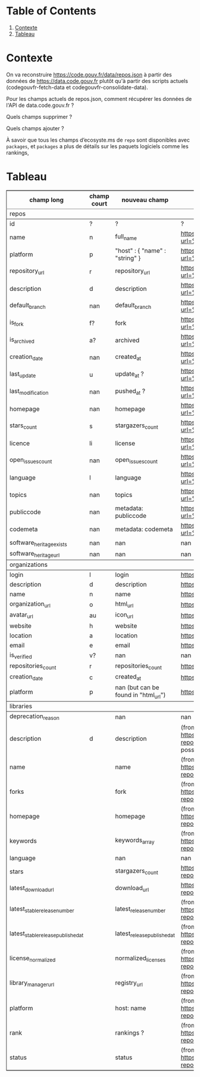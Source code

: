 
# Table of Contents

1.  [Contexte](#org1d59ca8)
2.  [Tableau](#org73d8847)


<a id="org1d59ca8"></a>

# Contexte

On va reconstruire <https://code.gouv.fr/data/repos.json> à partir des
données de <https://data.code.gouv.fr> plutôt qu'à partir des scripts
actuels (codegouvfr-fetch-data et codegouvfr-consolidate-data).

Pour les champs actuels de repos.json, comment récupérer les données de
l'API de data.code.gouv.fr ?

Quels champs supprimer ?

Quels champs ajouter ?

À savoir que tous les champs d’ecosyste.ms de `repo` sont disponibles
avec `packages`, et `packages` a plus de détails sur les paquets
logiciels comme les rankings,


<a id="org73d8847"></a>

# Tableau

<table border="2" cellspacing="0" cellpadding="6" rules="groups" frame="hsides">


<colgroup>
<col  class="org-left" />

<col  class="org-left" />

<col  class="org-left" />

<col  class="org-left" />

<col  class="org-left" />

<col  class="org-left" />

<col  class="org-left" />
</colgroup>
<thead>
<tr>
<th scope="col" class="org-left">champ long</th>
<th scope="col" class="org-left">champ court</th>
<th scope="col" class="org-left">nouveau champ</th>
<th scope="col" class="org-left">url</th>
<th scope="col" class="org-left">&#xa0;</th>
<th scope="col" class="org-left">&#xa0;</th>
<th scope="col" class="org-left">&#xa0;</th>
</tr>
</thead>
<tbody>
<tr>
<td class="org-left">repos</td>
<td class="org-left">&#xa0;</td>
<td class="org-left">&#xa0;</td>
<td class="org-left">&#xa0;</td>
<td class="org-left">&#xa0;</td>
<td class="org-left">&#xa0;</td>
<td class="org-left">&#xa0;</td>
</tr>
</tbody>
<tbody>
<tr>
<td class="org-left">id</td>
<td class="org-left">?</td>
<td class="org-left">?</td>
<td class="org-left">?</td>
<td class="org-left">&#xa0;</td>
<td class="org-left">&#xa0;</td>
<td class="org-left">&#xa0;</td>
</tr>

<tr>
<td class="org-left">name</td>
<td class="org-left">n</td>
<td class="org-left">full<sub>name</sub></td>
<td class="org-left"><a href="https://data.code.gouv.fr/api/v1/repositories/lookup?url=%3Crepo_url%3E&amp;purl=%3Cpackage_url%3E">https://data.code.gouv.fr/api/v1/repositories/lookup?url=%3Crepo_url%3E&amp;purl=%3Cpackage_url%3E</a></td>
<td class="org-left">&#xa0;</td>
<td class="org-left">&#xa0;</td>
<td class="org-left">&#xa0;</td>
</tr>

<tr>
<td class="org-left">platform</td>
<td class="org-left">p</td>
<td class="org-left">"host" : { "name" : "string" }</td>
<td class="org-left"><a href="https://data.code.gouv.fr/api/v1/repositories/lookup?url=%3Crepo_url%3E&amp;purl=%3Cpackage_url%3E">https://data.code.gouv.fr/api/v1/repositories/lookup?url=%3Crepo_url%3E&amp;purl=%3Cpackage_url%3E</a></td>
<td class="org-left">&#xa0;</td>
<td class="org-left">&#xa0;</td>
<td class="org-left">&#xa0;</td>
</tr>

<tr>
<td class="org-left">repository<sub>url</sub></td>
<td class="org-left">r</td>
<td class="org-left">repository<sub>url</sub></td>
<td class="org-left"><a href="https://data.code.gouv.fr/api/v1/repositories/lookup?url=%3Crepo_url%3E&amp;purl=%3Cpackage_url%3E">https://data.code.gouv.fr/api/v1/repositories/lookup?url=%3Crepo_url%3E&amp;purl=%3Cpackage_url%3E</a></td>
<td class="org-left">&#xa0;</td>
<td class="org-left">&#xa0;</td>
<td class="org-left">&#xa0;</td>
</tr>

<tr>
<td class="org-left">description</td>
<td class="org-left">d</td>
<td class="org-left">description</td>
<td class="org-left"><a href="https://data.code.gouv.fr/api/v1/repositories/lookup?url=%3Crepo_url%3E&amp;purl=%3Cpackage_url%3E">https://data.code.gouv.fr/api/v1/repositories/lookup?url=%3Crepo_url%3E&amp;purl=%3Cpackage_url%3E</a></td>
<td class="org-left">&#xa0;</td>
<td class="org-left">&#xa0;</td>
<td class="org-left">&#xa0;</td>
</tr>

<tr>
<td class="org-left">default<sub>branch</sub></td>
<td class="org-left">nan</td>
<td class="org-left">default<sub>branch</sub></td>
<td class="org-left"><a href="https://data.code.gouv.fr/api/v1/repositories/lookup?url=%3Crepo_url%3E&amp;purl=%3Cpackage_url%3E">https://data.code.gouv.fr/api/v1/repositories/lookup?url=%3Crepo_url%3E&amp;purl=%3Cpackage_url%3E</a></td>
<td class="org-left">&#xa0;</td>
<td class="org-left">&#xa0;</td>
<td class="org-left">&#xa0;</td>
</tr>

<tr>
<td class="org-left">is<sub>fork</sub></td>
<td class="org-left">f?</td>
<td class="org-left">fork</td>
<td class="org-left"><a href="https://data.code.gouv.fr/api/v1/repositories/lookup?url=%3Crepo_url%3E&amp;purl=%3Cpackage_url%3E">https://data.code.gouv.fr/api/v1/repositories/lookup?url=%3Crepo_url%3E&amp;purl=%3Cpackage_url%3E</a></td>
<td class="org-left">&#xa0;</td>
<td class="org-left">&#xa0;</td>
<td class="org-left">&#xa0;</td>
</tr>

<tr>
<td class="org-left">is<sub>archived</sub></td>
<td class="org-left">a?</td>
<td class="org-left">archived</td>
<td class="org-left"><a href="https://data.code.gouv.fr/api/v1/repositories/lookup?url=%3Crepo_url%3E&amp;purl=%3Cpackage_url%3E">https://data.code.gouv.fr/api/v1/repositories/lookup?url=%3Crepo_url%3E&amp;purl=%3Cpackage_url%3E</a></td>
<td class="org-left">&#xa0;</td>
<td class="org-left">&#xa0;</td>
<td class="org-left">&#xa0;</td>
</tr>

<tr>
<td class="org-left">creation<sub>date</sub></td>
<td class="org-left">nan</td>
<td class="org-left">created<sub>at</sub></td>
<td class="org-left"><a href="https://data.code.gouv.fr/api/v1/repositories/lookup?url=%3Crepo_url%3E&amp;purl=%3Cpackage_url%3E">https://data.code.gouv.fr/api/v1/repositories/lookup?url=%3Crepo_url%3E&amp;purl=%3Cpackage_url%3E</a></td>
<td class="org-left">&#xa0;</td>
<td class="org-left">&#xa0;</td>
<td class="org-left">&#xa0;</td>
</tr>

<tr>
<td class="org-left">last<sub>update</sub></td>
<td class="org-left">u</td>
<td class="org-left">update<sub>at</sub> ?</td>
<td class="org-left"><a href="https://data.code.gouv.fr/api/v1/repositories/lookup?url=%3Crepo_url%3E&amp;purl=%3Cpackage_url%3E">https://data.code.gouv.fr/api/v1/repositories/lookup?url=%3Crepo_url%3E&amp;purl=%3Cpackage_url%3E</a></td>
<td class="org-left">&#xa0;</td>
<td class="org-left">&#xa0;</td>
<td class="org-left">&#xa0;</td>
</tr>

<tr>
<td class="org-left">last<sub>modification</sub></td>
<td class="org-left">nan</td>
<td class="org-left">pushed<sub>at</sub> ?</td>
<td class="org-left"><a href="https://data.code.gouv.fr/api/v1/repositories/lookup?url=%3Crepo_url%3E&amp;purl=%3Cpackage_url%3E">https://data.code.gouv.fr/api/v1/repositories/lookup?url=%3Crepo_url%3E&amp;purl=%3Cpackage_url%3E</a></td>
<td class="org-left">&#xa0;</td>
<td class="org-left">&#xa0;</td>
<td class="org-left">&#xa0;</td>
</tr>

<tr>
<td class="org-left">homepage</td>
<td class="org-left">nan</td>
<td class="org-left">homepage</td>
<td class="org-left"><a href="https://data.code.gouv.fr/api/v1/repositories/lookup?url=%3Crepo_url%3E&amp;purl=%3Cpackage_url%3E">https://data.code.gouv.fr/api/v1/repositories/lookup?url=%3Crepo_url%3E&amp;purl=%3Cpackage_url%3E</a></td>
<td class="org-left">&#xa0;</td>
<td class="org-left">&#xa0;</td>
<td class="org-left">&#xa0;</td>
</tr>

<tr>
<td class="org-left">stars<sub>count</sub></td>
<td class="org-left">s</td>
<td class="org-left">stargazers<sub>count</sub></td>
<td class="org-left"><a href="https://data.code.gouv.fr/api/v1/repositories/lookup?url=%3Crepo_url%3E&amp;purl=%3Cpackage_url%3E">https://data.code.gouv.fr/api/v1/repositories/lookup?url=%3Crepo_url%3E&amp;purl=%3Cpackage_url%3E</a></td>
<td class="org-left">&#xa0;</td>
<td class="org-left">&#xa0;</td>
<td class="org-left">&#xa0;</td>
</tr>

<tr>
<td class="org-left">licence</td>
<td class="org-left">li</td>
<td class="org-left">license</td>
<td class="org-left"><a href="https://data.code.gouv.fr/api/v1/repositories/lookup?url=%3Crepo_url%3E&amp;purl=%3Cpackage_url%3E">https://data.code.gouv.fr/api/v1/repositories/lookup?url=%3Crepo_url%3E&amp;purl=%3Cpackage_url%3E</a></td>
<td class="org-left">&#xa0;</td>
<td class="org-left">&#xa0;</td>
<td class="org-left">&#xa0;</td>
</tr>

<tr>
<td class="org-left">open<sub>issues</sub><sub>count</sub></td>
<td class="org-left">nan</td>
<td class="org-left">open<sub>issues</sub><sub>count</sub></td>
<td class="org-left"><a href="https://data.code.gouv.fr/api/v1/repositories/lookup?url=%3Crepo_url%3E&amp;purl=%3Cpackage_url%3E">https://data.code.gouv.fr/api/v1/repositories/lookup?url=%3Crepo_url%3E&amp;purl=%3Cpackage_url%3E</a></td>
<td class="org-left">&#xa0;</td>
<td class="org-left">&#xa0;</td>
<td class="org-left">&#xa0;</td>
</tr>

<tr>
<td class="org-left">language</td>
<td class="org-left">l</td>
<td class="org-left">language</td>
<td class="org-left"><a href="https://data.code.gouv.fr/api/v1/repositories/lookup?url=%3Crepo_url%3E&amp;purl=%3Cpackage_url%3E">https://data.code.gouv.fr/api/v1/repositories/lookup?url=%3Crepo_url%3E&amp;purl=%3Cpackage_url%3E</a></td>
<td class="org-left">&#xa0;</td>
<td class="org-left">&#xa0;</td>
<td class="org-left">&#xa0;</td>
</tr>

<tr>
<td class="org-left">topics</td>
<td class="org-left">nan</td>
<td class="org-left">topics</td>
<td class="org-left"><a href="https://data.code.gouv.fr/api/v1/repositories/lookup?url=%3Crepo_url%3E&amp;purl=%3Cpackage_url%3E">https://data.code.gouv.fr/api/v1/repositories/lookup?url=%3Crepo_url%3E&amp;purl=%3Cpackage_url%3E</a></td>
<td class="org-left">&#xa0;</td>
<td class="org-left">&#xa0;</td>
<td class="org-left">&#xa0;</td>
</tr>

<tr>
<td class="org-left">publiccode</td>
<td class="org-left">nan</td>
<td class="org-left">metadata: publiccode</td>
<td class="org-left"><a href="https://data.code.gouv.fr/api/v1/repositories/lookup?url=%3Crepo_url%3E&amp;purl=%3Cpackage_url%3E">https://data.code.gouv.fr/api/v1/repositories/lookup?url=%3Crepo_url%3E&amp;purl=%3Cpackage_url%3E</a></td>
<td class="org-left">&#xa0;</td>
<td class="org-left">&#xa0;</td>
<td class="org-left">&#xa0;</td>
</tr>

<tr>
<td class="org-left">codemeta</td>
<td class="org-left">nan</td>
<td class="org-left">metadata: codemeta</td>
<td class="org-left"><a href="https://data.code.gouv.fr/api/v1/repositories/lookup?url=%3Crepo_url%3E&amp;purl=%3Cpackage_url%3E">https://data.code.gouv.fr/api/v1/repositories/lookup?url=%3Crepo_url%3E&amp;purl=%3Cpackage_url%3E</a></td>
<td class="org-left">&#xa0;</td>
<td class="org-left">&#xa0;</td>
<td class="org-left">&#xa0;</td>
</tr>

<tr>
<td class="org-left">software<sub>heritage</sub><sub>exists</sub></td>
<td class="org-left">nan</td>
<td class="org-left">nan</td>
<td class="org-left">nan</td>
<td class="org-left">&#xa0;</td>
<td class="org-left">&#xa0;</td>
<td class="org-left">&#xa0;</td>
</tr>

<tr>
<td class="org-left">software<sub>heritage</sub><sub>url</sub></td>
<td class="org-left">nan</td>
<td class="org-left">nan</td>
<td class="org-left">nan</td>
<td class="org-left">&#xa0;</td>
<td class="org-left">&#xa0;</td>
<td class="org-left">&#xa0;</td>
</tr>
</tbody>
<tbody>
<tr>
<td class="org-left">organizations</td>
<td class="org-left">&#xa0;</td>
<td class="org-left">&#xa0;</td>
<td class="org-left">&#xa0;</td>
<td class="org-left">&#xa0;</td>
<td class="org-left">&#xa0;</td>
<td class="org-left">&#xa0;</td>
</tr>
</tbody>
<tbody>
<tr>
<td class="org-left">login</td>
<td class="org-left">l</td>
<td class="org-left">login</td>
<td class="org-left"><a href="https://data.code.gouv.fr/api/v1/hosts/%3CHostName%3E/owners/lookup">https://data.code.gouv.fr/api/v1/hosts/%3CHostName%3E/owners/lookup</a></td>
<td class="org-left">&#xa0;</td>
<td class="org-left">&#xa0;</td>
<td class="org-left">&#xa0;</td>
</tr>

<tr>
<td class="org-left">description</td>
<td class="org-left">d</td>
<td class="org-left">description</td>
<td class="org-left"><a href="https://data.code.gouv.fr/api/v1/hosts/%3CHostName%3E/owners/lookup">https://data.code.gouv.fr/api/v1/hosts/%3CHostName%3E/owners/lookup</a></td>
<td class="org-left">&#xa0;</td>
<td class="org-left">&#xa0;</td>
<td class="org-left">&#xa0;</td>
</tr>

<tr>
<td class="org-left">name</td>
<td class="org-left">n</td>
<td class="org-left">name</td>
<td class="org-left"><a href="https://data.code.gouv.fr/api/v1/hosts/%3CHostName%3E/owners/lookup">https://data.code.gouv.fr/api/v1/hosts/%3CHostName%3E/owners/lookup</a></td>
<td class="org-left">&#xa0;</td>
<td class="org-left">&#xa0;</td>
<td class="org-left">&#xa0;</td>
</tr>

<tr>
<td class="org-left">organization<sub>url</sub></td>
<td class="org-left">o</td>
<td class="org-left">html<sub>url</sub></td>
<td class="org-left"><a href="https://data.code.gouv.fr/api/v1/hosts/%3CHostName%3E/owners/lookup">https://data.code.gouv.fr/api/v1/hosts/%3CHostName%3E/owners/lookup</a></td>
<td class="org-left">&#xa0;</td>
<td class="org-left">&#xa0;</td>
<td class="org-left">&#xa0;</td>
</tr>

<tr>
<td class="org-left">avatar<sub>url</sub></td>
<td class="org-left">au</td>
<td class="org-left">icon<sub>url</sub></td>
<td class="org-left"><a href="https://data.code.gouv.fr/api/v1/hosts/%3CHostName%3E/owners/lookup">https://data.code.gouv.fr/api/v1/hosts/%3CHostName%3E/owners/lookup</a></td>
<td class="org-left">&#xa0;</td>
<td class="org-left">&#xa0;</td>
<td class="org-left">&#xa0;</td>
</tr>

<tr>
<td class="org-left">website</td>
<td class="org-left">h</td>
<td class="org-left">website</td>
<td class="org-left"><a href="https://data.code.gouv.fr/api/v1/hosts/%3CHostName%3E/owners/lookup">https://data.code.gouv.fr/api/v1/hosts/%3CHostName%3E/owners/lookup</a></td>
<td class="org-left">&#xa0;</td>
<td class="org-left">&#xa0;</td>
<td class="org-left">&#xa0;</td>
</tr>

<tr>
<td class="org-left">location</td>
<td class="org-left">a</td>
<td class="org-left">location</td>
<td class="org-left"><a href="https://data.code.gouv.fr/api/v1/hosts/%3CHostName%3E/owners/lookup">https://data.code.gouv.fr/api/v1/hosts/%3CHostName%3E/owners/lookup</a></td>
<td class="org-left">&#xa0;</td>
<td class="org-left">&#xa0;</td>
<td class="org-left">&#xa0;</td>
</tr>

<tr>
<td class="org-left">email</td>
<td class="org-left">e</td>
<td class="org-left">email</td>
<td class="org-left"><a href="https://data.code.gouv.fr/api/v1/hosts/%3CHostName%3E/owners/lookup">https://data.code.gouv.fr/api/v1/hosts/%3CHostName%3E/owners/lookup</a></td>
<td class="org-left">&#xa0;</td>
<td class="org-left">&#xa0;</td>
<td class="org-left">&#xa0;</td>
</tr>

<tr>
<td class="org-left">is<sub>verified</sub></td>
<td class="org-left">v?</td>
<td class="org-left">nan</td>
<td class="org-left">nan</td>
<td class="org-left">&#xa0;</td>
<td class="org-left">&#xa0;</td>
<td class="org-left">&#xa0;</td>
</tr>

<tr>
<td class="org-left">repositories<sub>count</sub></td>
<td class="org-left">r</td>
<td class="org-left">repositories<sub>count</sub></td>
<td class="org-left"><a href="https://data.code.gouv.fr/api/v1/hosts/%3CHostName%3E/owners/lookup">https://data.code.gouv.fr/api/v1/hosts/%3CHostName%3E/owners/lookup</a></td>
<td class="org-left">&#xa0;</td>
<td class="org-left">&#xa0;</td>
<td class="org-left">&#xa0;</td>
</tr>

<tr>
<td class="org-left">creation<sub>date</sub></td>
<td class="org-left">c</td>
<td class="org-left">created<sub>at</sub></td>
<td class="org-left"><a href="https://data.code.gouv.fr/api/v1/hosts/%3CHostName%3E/owners/lookup">https://data.code.gouv.fr/api/v1/hosts/%3CHostName%3E/owners/lookup</a></td>
<td class="org-left">&#xa0;</td>
<td class="org-left">&#xa0;</td>
<td class="org-left">&#xa0;</td>
</tr>

<tr>
<td class="org-left">platform</td>
<td class="org-left">p</td>
<td class="org-left">nan (but can be found in "html<sub>url</sub>")</td>
<td class="org-left"><a href="https://data.code.gouv.fr/api/v1/hosts/%3CHostName%3E/owners/lookup">https://data.code.gouv.fr/api/v1/hosts/%3CHostName%3E/owners/lookup</a></td>
<td class="org-left">&#xa0;</td>
<td class="org-left">&#xa0;</td>
<td class="org-left">&#xa0;</td>
</tr>
</tbody>
<tbody>
<tr>
<td class="org-left">libraries</td>
<td class="org-left">&#xa0;</td>
<td class="org-left">&#xa0;</td>
<td class="org-left">&#xa0;</td>
<td class="org-left">&#xa0;</td>
<td class="org-left">&#xa0;</td>
<td class="org-left">&#xa0;</td>
</tr>
</tbody>
<tbody>
<tr>
<td class="org-left">deprecation<sub>reason</sub></td>
<td class="org-left">&#xa0;</td>
<td class="org-left">nan</td>
<td class="org-left">nan</td>
<td class="org-left">&#xa0;</td>
<td class="org-left">&#xa0;</td>
<td class="org-left">&#xa0;</td>
</tr>

<tr>
<td class="org-left">description</td>
<td class="org-left">d</td>
<td class="org-left">description</td>
<td class="org-left">(from packages software) <a href="https://data.code.gouv.fr/api/v1/packages/lookup?repository_url=%3Crepo_url%3E&amp;purl=%3Cpackage_url%3E">https://data.code.gouv.fr/api/v1/packages/lookup?repository_url=%3Crepo_url%3E&amp;purl=%3Cpackage_url%3E</a> (other possible fields include: ecosystem, name, sort, order)</td>
<td class="org-left">&#xa0;</td>
<td class="org-left">&#xa0;</td>
<td class="org-left">&#xa0;</td>
</tr>

<tr>
<td class="org-left">name</td>
<td class="org-left">&#xa0;</td>
<td class="org-left">name</td>
<td class="org-left">(from packages software) <a href="https://data.code.gouv.fr/api/v1/packages/lookup?repository_url=%3Crepo_url%3E&amp;purl=%3Cpackage_url%3E">https://data.code.gouv.fr/api/v1/packages/lookup?repository_url=%3Crepo_url%3E&amp;purl=%3Cpackage_url%3E</a></td>
<td class="org-left">&#xa0;</td>
<td class="org-left">&#xa0;</td>
<td class="org-left">&#xa0;</td>
</tr>

<tr>
<td class="org-left">forks</td>
<td class="org-left">&#xa0;</td>
<td class="org-left">fork</td>
<td class="org-left">(from packages software) <a href="https://data.code.gouv.fr/api/v1/repositories/lookup?repository_url=%3Crepo_url%3E&amp;purl=%3Cpackage_url%3E">https://data.code.gouv.fr/api/v1/repositories/lookup?repository_url=%3Crepo_url%3E&amp;purl=%3Cpackage_url%3E</a></td>
<td class="org-left">&#xa0;</td>
<td class="org-left">&#xa0;</td>
<td class="org-left">&#xa0;</td>
</tr>

<tr>
<td class="org-left">homepage</td>
<td class="org-left">&#xa0;</td>
<td class="org-left">homepage</td>
<td class="org-left">(from packages software) <a href="https://data.code.gouv.fr/api/v1/packages/lookup?repository_url=%3Crepo_url%3E&amp;purl=%3Cpackage_url%3E">https://data.code.gouv.fr/api/v1/packages/lookup?repository_url=%3Crepo_url%3E&amp;purl=%3Cpackage_url%3E</a></td>
<td class="org-left">&#xa0;</td>
<td class="org-left">&#xa0;</td>
<td class="org-left">&#xa0;</td>
</tr>

<tr>
<td class="org-left">keywords</td>
<td class="org-left">&#xa0;</td>
<td class="org-left">keywords<sub>array</sub></td>
<td class="org-left">(from packages software) <a href="https://data.code.gouv.fr/api/v1/packages/lookup?repository_url=%3Crepo_url%3E&amp;purl=%3Cpackage_url%3E">https://data.code.gouv.fr/api/v1/packages/lookup?repository_url=%3Crepo_url%3E&amp;purl=%3Cpackage_url%3E</a></td>
<td class="org-left">&#xa0;</td>
<td class="org-left">&#xa0;</td>
<td class="org-left">&#xa0;</td>
</tr>

<tr>
<td class="org-left">language</td>
<td class="org-left">&#xa0;</td>
<td class="org-left">nan</td>
<td class="org-left">nan</td>
<td class="org-left">&#xa0;</td>
<td class="org-left">&#xa0;</td>
<td class="org-left">&#xa0;</td>
</tr>

<tr>
<td class="org-left">stars</td>
<td class="org-left">&#xa0;</td>
<td class="org-left">stargazers<sub>count</sub></td>
<td class="org-left"><a href="https://data.code.gouv.fr/api/v1/repositories/lookup?repository_url=%3Crepo_url%3E&amp;purl=%3Cpackage_url%3E">https://data.code.gouv.fr/api/v1/repositories/lookup?repository_url=%3Crepo_url%3E&amp;purl=%3Cpackage_url%3E</a></td>
<td class="org-left">&#xa0;</td>
<td class="org-left">&#xa0;</td>
<td class="org-left">&#xa0;</td>
</tr>

<tr>
<td class="org-left">latest<sub>download</sub><sub>url</sub></td>
<td class="org-left">&#xa0;</td>
<td class="org-left">download<sub>url</sub></td>
<td class="org-left"><a href="https://data.code.gouv.fr/api/v1/repositories/lookup?repository_url=%3Crepo_url%3E&amp;purl=%3Cpackage_url%3E">https://data.code.gouv.fr/api/v1/repositories/lookup?repository_url=%3Crepo_url%3E&amp;purl=%3Cpackage_url%3E</a></td>
<td class="org-left">&#xa0;</td>
<td class="org-left">&#xa0;</td>
<td class="org-left">&#xa0;</td>
</tr>

<tr>
<td class="org-left">latest<sub>stable</sub><sub>release</sub><sub>number</sub></td>
<td class="org-left">&#xa0;</td>
<td class="org-left">latest<sub>release</sub><sub>number</sub></td>
<td class="org-left">(from packages software) <a href="https://data.code.gouv.fr/api/v1/packages/lookup?repository_url=%3Crepo_url%3E">https://data.code.gouv.fr/api/v1/packages/lookup?repository_url=%3Crepo_url%3E</a></td>
<td class="org-left">&#xa0;</td>
<td class="org-left">&#xa0;</td>
<td class="org-left">&#xa0;</td>
</tr>

<tr>
<td class="org-left">latest<sub>stable</sub><sub>release</sub><sub>published</sub><sub>at</sub></td>
<td class="org-left">&#xa0;</td>
<td class="org-left">latest<sub>release</sub><sub>published</sub><sub>at</sub></td>
<td class="org-left">(from packages software) <a href="https://data.code.gouv.fr/api/v1/packages/lookup?repository_url=%3Crepo_url%3E">https://data.code.gouv.fr/api/v1/packages/lookup?repository_url=%3Crepo_url%3E</a></td>
<td class="org-left">&#xa0;</td>
<td class="org-left">&#xa0;</td>
<td class="org-left">&#xa0;</td>
</tr>

<tr>
<td class="org-left">license<sub>normalized</sub></td>
<td class="org-left">&#xa0;</td>
<td class="org-left">normalized<sub>licenses</sub></td>
<td class="org-left">(from packages software) <a href="https://data.code.gouv.fr/api/v1/packages/lookup?repository_url=%3Crepo_url%3E">https://data.code.gouv.fr/api/v1/packages/lookup?repository_url=%3Crepo_url%3E</a></td>
<td class="org-left">&#xa0;</td>
<td class="org-left">&#xa0;</td>
<td class="org-left">&#xa0;</td>
</tr>

<tr>
<td class="org-left">library<sub>manager</sub><sub>url</sub></td>
<td class="org-left">&#xa0;</td>
<td class="org-left">registry<sub>url</sub></td>
<td class="org-left">(from packages software) <a href="https://data.code.gouv.fr/api/v1/packages/lookup?repository_url=%3Crepo_url%3E">https://data.code.gouv.fr/api/v1/packages/lookup?repository_url=%3Crepo_url%3E</a></td>
<td class="org-left">&#xa0;</td>
<td class="org-left">&#xa0;</td>
<td class="org-left">&#xa0;</td>
</tr>

<tr>
<td class="org-left">platform</td>
<td class="org-left">&#xa0;</td>
<td class="org-left">host: name</td>
<td class="org-left">(from packages software) <a href="https://data.code.gouv.fr/api/v1/packages/lookup?repository_url=%3Crepo_url%3E">https://data.code.gouv.fr/api/v1/packages/lookup?repository_url=%3Crepo_url%3E</a></td>
<td class="org-left">&#xa0;</td>
<td class="org-left">&#xa0;</td>
<td class="org-left">&#xa0;</td>
</tr>

<tr>
<td class="org-left">rank</td>
<td class="org-left">&#xa0;</td>
<td class="org-left">rankings ?</td>
<td class="org-left">(from packages software) <a href="https://data.code.gouv.fr/api/v1/packages/lookup?repository_url=%3Crepo_url%3E&amp;purl=%3Cpackage_url%3E">https://data.code.gouv.fr/api/v1/packages/lookup?repository_url=%3Crepo_url%3E&amp;purl=%3Cpackage_url%3E</a></td>
<td class="org-left">&#xa0;</td>
<td class="org-left">&#xa0;</td>
<td class="org-left">&#xa0;</td>
</tr>

<tr>
<td class="org-left">status</td>
<td class="org-left">&#xa0;</td>
<td class="org-left">status</td>
<td class="org-left">(from packages software) <a href="https://data.code.gouv.fr/api/v1/packages/lookup?repository_url=%3Crepo_url%3E&amp;purl=%3Cpackage_url%3E">https://data.code.gouv.fr/api/v1/packages/lookup?repository_url=%3Crepo_url%3E&amp;purl=%3Cpackage_url%3E</a></td>
<td class="org-left">&#xa0;</td>
<td class="org-left">&#xa0;</td>
<td class="org-left">&#xa0;</td>
</tr>
</tbody>
</table>

